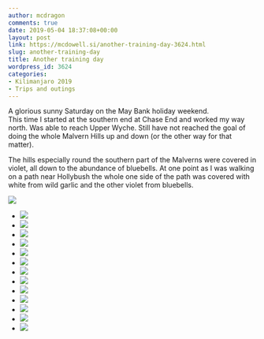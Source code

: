 ```yaml
---
author: mcdragon
comments: true
date: 2019-05-04 18:37:08+00:00
layout: post
link: https://mcdowell.si/another-training-day-3624.html
slug: another-training-day
title: Another training day
wordpress_id: 3624
categories:
- Kilimanjaro 2019
- Trips and outings
---
```


A glorious sunny Saturday on the May Bank holiday weekend.  
This time I started at the southern end at Chase End and worked my way north. Was able to reach Upper Wyche. Still have not reached the goal of doing the whole Malvern Hills up and down (or the other way for that matter).




The hills especially round the southern part of the Malverns were covered in violet, all down to the abundance of bluebells. At one point as I was walking on a path near Hollybush the whole one side of the path was covered with white from wild garlic and the other violet from bluebells.




![](https://mcdowell.si/wp-content/uploads/2019/05/2019-05-04-16.16.57-1024x576.jpg)





  * [![](https://mcdowell.si/wp-content/uploads/2019/05/IMG_20190504_105845-EFFECTS-1024x576.jpg)](https://mcdowell.si/?attachment_id=3646)
  * [![](https://mcdowell.si/wp-content/uploads/2019/05/2019-05-04-16.46.16-1024x576.jpg)](https://mcdowell.si/?attachment_id=3645)
  * [![](https://mcdowell.si/wp-content/uploads/2019/05/2019-05-04-16.16.57-1024x576.jpg)](https://mcdowell.si/?attachment_id=3644)
  * [![](https://mcdowell.si/wp-content/uploads/2019/05/2019-05-04-16.13.56-1-1024x576.jpg)](https://mcdowell.si/?attachment_id=3643)
  * [![](https://mcdowell.si/wp-content/uploads/2019/05/2019-05-04-16.12.24-1024x576.jpg)](https://mcdowell.si/?attachment_id=3642)
  * [![](https://mcdowell.si/wp-content/uploads/2019/05/2019-05-04-16.02.10-1-1024x576.jpg)](https://mcdowell.si/?attachment_id=3641)
  * [![](https://mcdowell.si/wp-content/uploads/2019/05/2019-05-04-15.25.07-1024x576.jpg)](https://mcdowell.si/?attachment_id=3640)
  * [![](https://mcdowell.si/wp-content/uploads/2019/05/2019-05-04-15.23.52-1024x576.jpg)](https://mcdowell.si/?attachment_id=3639)
  * [![](https://mcdowell.si/wp-content/uploads/2019/05/2019-05-04-11.25.50-576x1024.jpg)](https://mcdowell.si/?attachment_id=3638)
  * [![](https://mcdowell.si/wp-content/uploads/2019/05/2019-05-04-10.56.38-1024x576.jpg)](https://mcdowell.si/?attachment_id=3634)
  * [![](https://mcdowell.si/wp-content/uploads/2019/05/2019-05-04-10.53.17-1024x576.jpg)](https://mcdowell.si/?attachment_id=3633)
  * [![](https://mcdowell.si/wp-content/uploads/2019/05/2019-05-04-10.33.40-1-1024x576.jpg)](https://mcdowell.si/?attachment_id=3630)
  * [![](https://mcdowell.si/wp-content/uploads/2019/05/2019-05-04-10.28.58-1024x576.jpg)](https://mcdowell.si/?attachment_id=3629)






